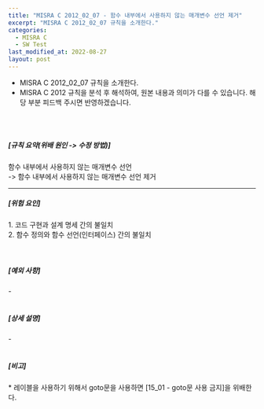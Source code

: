 ```yaml
---
title: "MISRA C 2012_02_07 - 함수 내부에서 사용하지 않는 매개변수 선언 제거"
excerpt: "MISRA C 2012_02_07 규칙을 소개한다."
categories:
  - MISRA C
  - SW Test
last_modified_at: 2022-08-27
layout: post
---
```

- MISRA C 2012_02_07 규칙을 소개한다.
- MISRA C 2012 규칙을 분석 후 해석하여, 원본 내용과 의미가 다를 수 있습니다. 해당 부분 피드백 주시면 반영하겠습니다. 
<br>
<br>



<h5>
    [규칙 요약(위배 원인 -&gt; 수정 방법)]
</h5>
<p>
    함수 내부에서 사용하지 않는 매개변수 선언
    <br>
    -&gt; 함수 내부에서 사용하지 않는 매개변수 선언 제거
</p>
<hr>
<h5>
    [위험 요인]
</h5>
<p>
    1. 코드 구현과 설계 명세 간의 불일치
    <br>
    2. 함수 정의와 함수 선언(인터페이스) 간의 불일치
    <br>
    <br>
    &nbsp;
</p>
<h5>
    [예외 사항]
</h5>
<p>
    -
    <br>
    &nbsp;
</p>
<h5>
    [상세 설명]
</h5>
<p>
    -
    <br>
    &nbsp;
</p>
<h5>
    [비고]
</h5>
<p>
    * 레이블을 사용하기 위해서 goto문을 사용하면 [15_01 - goto문 사용 금지]을 위배한다.
</p>
